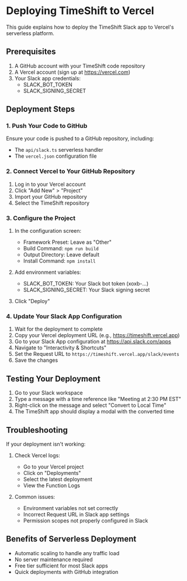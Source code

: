 # Deploying TimeShift to Vercel

This guide explains how to deploy the TimeShift Slack app to Vercel's serverless platform.

## Prerequisites

1. A GitHub account with your TimeShift code repository
2. A Vercel account (sign up at https://vercel.com)
3. Your Slack app credentials:
   - SLACK_BOT_TOKEN
   - SLACK_SIGNING_SECRET

## Deployment Steps

### 1. Push Your Code to GitHub

Ensure your code is pushed to a GitHub repository, including:
- The `api/slack.ts` serverless handler
- The `vercel.json` configuration file

### 2. Connect Vercel to Your GitHub Repository

1. Log in to your Vercel account
2. Click "Add New" > "Project"
3. Import your GitHub repository
4. Select the TimeShift repository

### 3. Configure the Project

1. In the configuration screen:
   - Framework Preset: Leave as "Other"
   - Build Command: `npm run build`
   - Output Directory: Leave default
   - Install Command: `npm install`

2. Add environment variables:
   - SLACK_BOT_TOKEN: Your Slack bot token (xoxb-...)
   - SLACK_SIGNING_SECRET: Your Slack signing secret

3. Click "Deploy"

### 4. Update Your Slack App Configuration

1. Wait for the deployment to complete
2. Copy your Vercel deployment URL (e.g., https://timeshift.vercel.app)
3. Go to your Slack App configuration at https://api.slack.com/apps
4. Navigate to "Interactivity & Shortcuts"
5. Set the Request URL to `https://timeshift.vercel.app/slack/events`
6. Save the changes

## Testing Your Deployment

1. Go to your Slack workspace
2. Type a message with a time reference like "Meeting at 2:30 PM EST"
3. Right-click on the message and select "Convert to Local Time"
4. The TimeShift app should display a modal with the converted time

## Troubleshooting

If your deployment isn't working:

1. Check Vercel logs:
   - Go to your Vercel project
   - Click on "Deployments"
   - Select the latest deployment
   - View the Function Logs

2. Common issues:
   - Environment variables not set correctly
   - Incorrect Request URL in Slack app settings
   - Permission scopes not properly configured in Slack

## Benefits of Serverless Deployment

- Automatic scaling to handle any traffic load
- No server maintenance required
- Free tier sufficient for most Slack apps
- Quick deployments with GitHub integration 